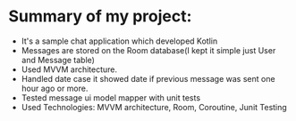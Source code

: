# Summary of my project:
- It's a sample chat application which developed Kotlin
- Messages are stored on the Room database(I kept it simple just User and Message table)
- Used MVVM architecture.
- Handled date case it showed date if previous message was sent one hour ago or more.
- Tested message ui model mapper with unit tests
- Used Technologies: MVVM architecture, Room, Coroutine, Junit Testing
